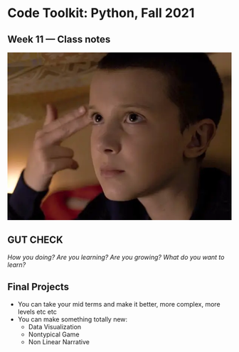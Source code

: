 # Code Toolkit: Python, Fall 2021
## Week 11 — Class notes
![Eleven](images/eleven.webp)

## GUT CHECK

_How you doing?_
_Are you learning?_
_Are you growing?_
_What do you want to learn?_
## Final Projects
- You can take your mid terms and make it better, more complex, more levels etc etc
- You can make something totally new:
  - Data Visualization 
  - Nontypical Game
  - Non Linear Narrative

